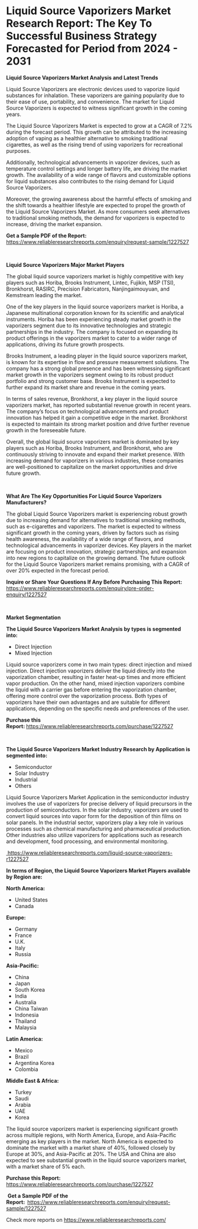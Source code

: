 <p><h1>Liquid Source Vaporizers Market Research Report: The Key To Successful Business Strategy Forecasted for Period from 2024 - 2031</h1></p><p><strong>Liquid Source Vaporizers Market Analysis and Latest Trends</strong></p>
<p><p>Liquid Source Vaporizers are electronic devices used to vaporize liquid substances for inhalation. These vaporizers are gaining popularity due to their ease of use, portability, and convenience. The market for Liquid Source Vaporizers is expected to witness significant growth in the coming years.</p><p>The Liquid Source Vaporizers Market is expected to grow at a CAGR of 7.2% during the forecast period. This growth can be attributed to the increasing adoption of vaping as a healthier alternative to smoking traditional cigarettes, as well as the rising trend of using vaporizers for recreational purposes.</p><p>Additionally, technological advancements in vaporizer devices, such as temperature control settings and longer battery life, are driving the market growth. The availability of a wide range of flavors and customizable options for liquid substances also contributes to the rising demand for Liquid Source Vaporizers.</p><p>Moreover, the growing awareness about the harmful effects of smoking and the shift towards a healthier lifestyle are expected to propel the growth of the Liquid Source Vaporizers Market. As more consumers seek alternatives to traditional smoking methods, the demand for vaporizers is expected to increase, driving the market expansion.</p></p>
<p><strong>Get a Sample PDF of the Report:&nbsp;</strong> <a href="https://www.reliableresearchreports.com/enquiry/request-sample/1227527">https://www.reliableresearchreports.com/enquiry/request-sample/1227527</a></p>
<p>&nbsp;</p>
<p><strong>Liquid Source Vaporizers Major Market Players</strong></p>
<p><p>The global liquid source vaporizers market is highly competitive with key players such as Horiba, Brooks Instrument, Lintec, Fujikin, MSP (TSI), Bronkhorst, RASIRC, Precision Fabricators, Nanjingaimouyuan, and Kemstream leading the market. </p><p>One of the key players in the liquid source vaporizers market is Horiba, a Japanese multinational corporation known for its scientific and analytical instruments. Horiba has been experiencing steady market growth in the vaporizers segment due to its innovative technologies and strategic partnerships in the industry. The company is focused on expanding its product offerings in the vaporizers market to cater to a wider range of applications, driving its future growth prospects.</p><p>Brooks Instrument, a leading player in the liquid source vaporizers market, is known for its expertise in flow and pressure measurement solutions. The company has a strong global presence and has been witnessing significant market growth in the vaporizers segment owing to its robust product portfolio and strong customer base. Brooks Instrument is expected to further expand its market share and revenue in the coming years.</p><p>In terms of sales revenue, Bronkhorst, a key player in the liquid source vaporizers market, has reported substantial revenue growth in recent years. The company’s focus on technological advancements and product innovation has helped it gain a competitive edge in the market. Bronkhorst is expected to maintain its strong market position and drive further revenue growth in the foreseeable future.</p><p>Overall, the global liquid source vaporizers market is dominated by key players such as Horiba, Brooks Instrument, and Bronkhorst, who are continuously striving to innovate and expand their market presence. With increasing demand for vaporizers in various industries, these companies are well-positioned to capitalize on the market opportunities and drive future growth.</p></p>
<p>&nbsp;</p>
<p><strong>What Are The Key Opportunities For Liquid Source Vaporizers Manufacturers?</strong></p>
<p><p>The global Liquid Source Vaporizers market is experiencing robust growth due to increasing demand for alternatives to traditional smoking methods, such as e-cigarettes and vaporizers. The market is expected to witness significant growth in the coming years, driven by factors such as rising health awareness, the availability of a wide range of flavors, and technological advancements in vaporizer devices. Key players in the market are focusing on product innovation, strategic partnerships, and expansion into new regions to capitalize on the growing demand. The future outlook for the Liquid Source Vaporizers market remains promising, with a CAGR of over 20% expected in the forecast period.</p></p>
<p><strong>Inquire or Share Your Questions If Any Before Purchasing This Report:</strong> <a href="https://www.reliableresearchreports.com/enquiry/pre-order-enquiry/1227527">https://www.reliableresearchreports.com/enquiry/pre-order-enquiry/1227527</a></p>
<p>&nbsp;</p>
<p><strong>Market Segmentation</strong></p>
<p><strong>The Liquid Source Vaporizers Market Analysis by types is segmented into:</strong></p>
<p><ul><li>Direct Injection</li><li>Mixed Injection</li></ul></p>
<p><p>Liquid source vaporizers come in two main types: direct injection and mixed injection. Direct injection vaporizers deliver the liquid directly into the vaporization chamber, resulting in faster heat-up times and more efficient vapor production. On the other hand, mixed injection vaporizers combine the liquid with a carrier gas before entering the vaporization chamber, offering more control over the vaporization process. Both types of vaporizers have their own advantages and are suitable for different applications, depending on the specific needs and preferences of the user.</p></p>
<p><strong>Purchase this Report:&nbsp;</strong><a href="https://www.reliableresearchreports.com/purchase/1227527">https://www.reliableresearchreports.com/purchase/1227527</a></p>
<p>&nbsp;</p>
<p><strong>The Liquid Source Vaporizers Market Industry Research by Application is segmented into:</strong></p>
<p><ul><li>Semiconductor</li><li>Solar Industry</li><li>Industrial</li><li>Others</li></ul></p>
<p><p>Liquid Source Vaporizers Market Application in the semiconductor industry involves the use of vaporizers for precise delivery of liquid precursors in the production of semiconductors. In the solar industry, vaporizers are used to convert liquid sources into vapor form for the deposition of thin films on solar panels. In the industrial sector, vaporizers play a key role in various processes such as chemical manufacturing and pharmaceutical production. Other industries also utilize vaporizers for applications such as research and development, food processing, and environmental monitoring.</p></p>
<p><a href="https://www.reliableresearchreports.com/liquid-source-vaporizers-r1227527">&nbsp;https://www.reliableresearchreports.com/liquid-source-vaporizers-r1227527</a></p>
<p><strong>In terms of Region, the Liquid Source Vaporizers Market Players available by Region are:</strong></p>
<p>
    <p> <strong> North America: </strong>
        <ul>
            <li>United States</li>
            <li>Canada</li>
        </ul>
        </p> 
    <p> <strong> Europe: </strong>
        <ul>
            <li>Germany</li>
            <li>France</li>
            <li>U.K.</li>
            <li>Italy</li>
            <li>Russia</li>
        </ul>
        </p> 
    <p> <strong> Asia-Pacific: </strong>
        <ul>
            <li>China</li>
            <li>Japan</li>
            <li>South Korea</li>
            <li>India</li>
            <li>Australia</li>
            <li>China Taiwan</li>
            <li>Indonesia</li>
            <li>Thailand</li>
            <li>Malaysia</li>
        </ul>
        </p> 
    <p> <strong> Latin America: </strong>
        <ul>
            <li>Mexico</li>
            <li>Brazil</li>
            <li>Argentina Korea</li>
            <li>Colombia</li>
        </ul>
        </p> 
    <p> <strong> Middle East & Africa: </strong>
        <ul>
            <li>Turkey</li>
            <li>Saudi</li>
            <li>Arabia</li>
            <li>UAE</li>
            <li>Korea</li>
        </ul>
    </p>
    </p>
<p><p>The liquid source vaporizers market is experiencing significant growth across multiple regions, with North America, Europe, and Asia-Pacific emerging as key players in the market. North America is expected to dominate the market with a market share of 40%, followed closely by Europe at 30%, and Asia-Pacific at 20%. The USA and China are also expected to see substantial growth in the liquid source vaporizers market, with a market share of 5% each.</p></p>
<p><strong>Purchase this Report: </strong><a href="https://www.reliableresearchreports.com/purchase/1227527">https://www.reliableresearchreports.com/purchase/1227527</a></p>
<p>&nbsp;<strong>Get a Sample PDF of the Report:&nbsp;&nbsp;</strong><a href="https://www.reliableresearchreports.com/enquiry/request-sample/1227527">https://www.reliableresearchreports.com/enquiry/request-sample/1227527</a></p>
<p><strong></strong></p>
<p>Check more reports on <a href="https://www.reliableresearchreports.com/">https://www.reliableresearchreports.com/</a></p>